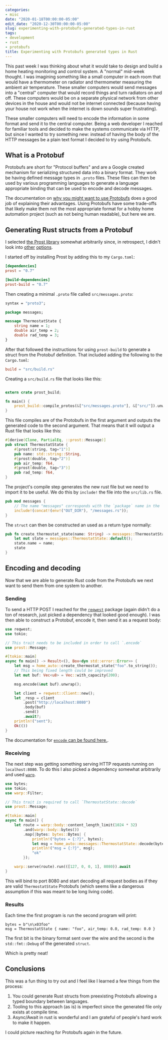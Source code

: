 ```yaml
---
categories:
- misc
date: "2020-01-18T00:00:00-05:00"
edit_date: "2020-12-30T00:00:00-05:00"
slug: experimenting-with-protobufs-generated-types-in-rust
tags:
- development
- rust
- protobufs
title: Experimenting with Protobufs generated types in Rust
---
```


This past week I was thinking about what it would take to design and build a
home heating monitoring and control system. A "normal" mid-week thought. I was
imagining something like a small computer in each room that would have a
thermometer on radiator and thermometer measuring the ambient air temperature.
These smaller computers would send messages into a "central" computer that
would record things and turn radiators on and off. These computers would be on
a separate physical network from other devices in the house and would not be
internet connected (because having your house not work when the internet is
down sounds super frustrating).

These smaller computers will need to encode the information in some format and
send it to the central computer. Being a web developer I reached for familiar
tools and decided to make the systems communicate via HTTP, but since I
wanted to try something new: instead of having the body of the HTTP messages be
a plain text format I decided to try using Protobufs.


## What is a Protobuf

Protobufs are short for "Protocol buffers" and are a Google created mechanism
for serializing structured data into a binary format. They work be having
defined message types in `.proto` files. These files can then be used by
various programming languages to generate a language appropriate binding that
can be used to encode and decode messages.

The documentation on [why you might want to use
Protobufs](https://developers.google.com/protocol-buffers/docs/overview#whynotxml)
does a good job of explaining their advantages. Using Protobufs have some
trade-offs that likely make them not the most appropriate format for a hobby
home automation project (such as not being human readable), but here we are.


## Generating Rust structs from a Protobuf

I selected [the Prost library][PROST] somewhat arbitrarily since, in
retrospect, I didn't look into
[other](https://github.com/stepancheg/rust-protobuf)
[options](https://github.com/tafia/quick-protobuf).

I started off by installing Prost by adding this to my `Cargo.toml`:

```toml
[dependencies]
prost = "0.7"

[build-dependencies]
prost-build = "0.7"
```

Then creating a minimal `.proto` file called `src/messages.proto`:

```protobuf
syntax = "proto3";

package messages;

message ThermostatState {
    string name = 1;
    double air_temp = 2;
    double rad_temp = 3;
}
```

After that followed the instructions for using `prost-build` to generate a
struct from the Protobuf definition. That included adding the following to the
`Cargo.toml`:

```toml
build = "src/build.rs"
```

Creating a `src/build.rs` file that looks like this:

```rust

extern crate prost_build;

fn main() {
    prost_build::compile_protos(&["src/messages.proto"], &["src/"]).unwrap()
}
```

This file compiles are of the Protobufs in the first argument and outputs the
generated code to the second argument. That means that it will output a Rust
file that looks like this:

```rust
#[derive(Clone, PartialEq, ::prost::Message)]
pub struct ThermostatState {
    #[prost(string, tag="1")]
    pub name: std::string::String,
    #[prost(double, tag="2")]
    pub air_temp: f64,
    #[prost(double, tag="3")]
    pub rad_temp: f64,
}
```

The project's compile step generates the new rust file but we need to import it
to be useful. We do this by `include!` the file into the `src/lib.rs` file.

```rust
pub mod messages {
    // The name "messages" corresponds with the `package` name in the `.proto`
    include!(concat!(env!("OUT_DIR"), "/messages.rs"));
}
```

The `struct` can then be constructed an used as a return type normally: 

```rust
pub fn create_thermostat_state(name: String) -> messages::ThermostatState {
    let mut state = messages::ThermostatState::default();
    state.name = name;
    state
}
```


[PROST]: https://github.com/danburkert/prost


## Encoding and decoding


Now that we are able to generate Rust code from the Protobufs we next want to
send them from one system to another.

### Sending

To send a HTTP POST I reached for the
[`reqwest`](https://docs.rs/crate/reqwest/0.10.1) package (again didn't do a
ton of research, just picked a dependency that looked good enough). I was then
able to construct a Protobuf, encode it, then send it as a request body:

```rust
use reqwest;
use tokio;

// This trait needs to be included in order to call `.encode`
use prost::Message;

#[tokio::main]
async fn main() -> Result<(), Box<dyn std::error::Error>> {
    let msg = home_auto::create_thermostat_state("foo".to_string());
    // This being fixed length could be improved
    let mut buf: Vec<u8> = Vec::with_capacity(200);

    msg.encode(&mut buf).unwrap();

    let client = reqwest::Client::new();
    let _resp = client
        .post("http://localhost:8080")
        .body(buf)
        .send()
        .await?;
    println!("sent");
    Ok(())
}
```

The documentation for [`encode` can be found
here.](https://docs.rs/prost/0.6.1/prost/trait.Message.html#method.encode).


### Receiving

The next step was getting something serving HTTP requests running on
`localhost:8080`. To do this I also picked a dependency somewhat arbitrarily
and used [`warp`](https://docs.rs/crate/warp/0.2.0).


```rust
use bytes;
use tokio;
use warp::Filter;

// This trait is required to call `ThermostatState::decode`
use prost::Message;

#[tokio::main]
async fn main() {
    let route = warp::body::content_length_limit(1024 * 32)
        .and(warp::body::bytes())
        .map(|bytes: bytes::Bytes| {
            println!("bytes = {:?}", bytes);
            let msg = home_auto::messages::ThermostatState::decode(bytes).unwrap();
            println!("msg = {:?}", msg);
            "ok"
        });

    warp::serve(route).run(([127, 0, 0, 1], 8080)).await
}
```

This will bind to port 8080 and start decoding all request bodies as if they
are valid `ThermostatState` Protobufs (which seems like a dangerous assumption
if this was meant to be long living code).


### Results

Each time the first program is run the second program will print:

```plaintext
bytes = b"\n\x03foo"
msg = ThermostatState { name: "foo", air_temp: 0.0, rad_temp: 0.0 }
```

The first bit is the binary format sent over the wire and the second is the `std::fmt::Debug` of the generated `struct`.

Which is pretty neat!


## Conclusions

This was a fun thing to try out and I feel like I learned a few things from the process:

1. You could generate Rust structs from preexisting Protobufs allowing a typed boundary between languages.
2. Tooling to this approach (as is) is imperfect since the generated file only exists at compile time.
2. Async/Await in rust is wonderful and I am grateful of people's hard work to make it happen.

I could picture reaching for Protobufs again in the future.
